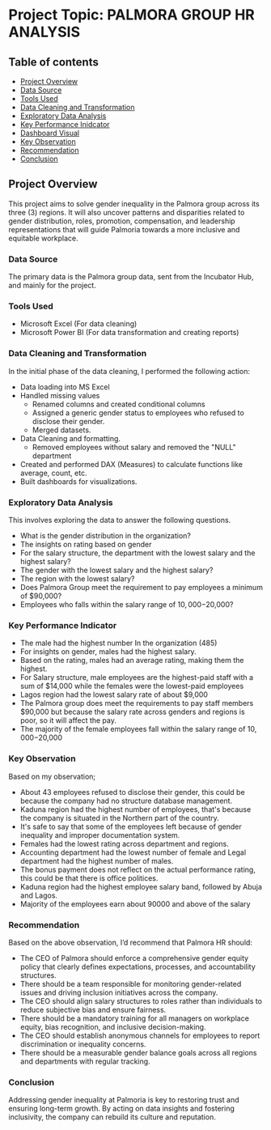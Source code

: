 # Project Topic: PALMORA GROUP HR ANALYSIS
## Table of contents
- [Project Overview](#project-overview)
- [Data Source](#data-source)
- [Tools Used](#tools-used)
- [Data Cleaning and Transformation](#data-cleaning-and-transformation)
- [Exploratory Data Analysis](#exploratory-data-analysis)
- [Key Performance Inidcator](#key-performance-indicator)
- [Dashboard Visual](#dashboard-visual)
- [Key Observation](#key-observation)
- [Recommendation](#recommendation)
- [Conclusion](#conclusion)
## Project Overview
This project aims to solve gender inequality in the Palmora group across its three (3) regions. It will also uncover patterns and disparities related to gender distribution, roles, promotion, compensation, and leadership representations that will guide Palmoria towards a more inclusive and equitable workplace.
### Data Source
The primary data is the Palmora group data, sent from the Incubator Hub, and mainly for the project.
### Tools Used
- Microsoft Excel (For data cleaning)
- Microsoft Power BI (For data transformation and creating reports)
### Data Cleaning and Transformation
In the initial phase of the data cleaning, I performed the following action:
- Data loading into MS Excel
- Handled missing values
    - Renamed columns and created conditional columns
    - Assigned a generic gender status to employees who refused to disclose their gender.
    - Merged datasets.
- Data Cleaning and formatting.
    - Removed employees without salary and removed the "NULL" department
- Created and performed DAX (Measures) to calculate functions like average, count, etc. 
- Built dashboards for visualizations.
### Exploratory Data Analysis
This involves exploring the data to answer the following questions.
- What is the gender distribution in the organization?
- The insights on rating based on gender
- For the salary structure, the department with the lowest salary and the highest salary?
- The gender with the lowest salary and the highest salary?
- The region with the lowest salary?
- Does Palmora Group meet the requirement to pay employees a minimum of $90,000?
- Employees who falls within the salary range of $10,000-$20,000?
### Key Performance Indicator
- The male had the highest number In the organization (485)
- For insights on gender, males had the highest salary.
- Based on the rating, males had an average rating, making them the highest.
- For Salary structure, male employees are the highest-paid staff with a sum of $14,000 while the females were the lowest-paid employees 
- Lagos region had the lowest salary rate of about $9,000
- The Palmora group does meet the requirements to pay staff members $90,000 but because the salary rate across genders and regions is poor, so it will affect the pay.
- The majority of the female employees fall within the salary range of $10,000-$20,000
### Key Observation 
Based on my observation;
- About 43 employees refused to disclose their gender, this could be because the company had no structure database management.
- Kaduna region had the highest number of employees, that's because the company is situated in the Northern part of the country.
- It's safe to say that some of the employees left because of gender inequality and improper documentation system.
- Females had the lowest rating across department and regions.
- Accounting department had the lowest number of female and Legal department had the highest number of males. 
- The bonus payment does not reflect on the actual performance rating, this could be that there is office politices.
- Kaduna region had the highest employee salary band, followed by Abuja and Lagos.
- Majority of the employees earn about 90000 and above of the salary
### Recommendation 
Based on the above observation, I’d recommend that Palmora HR should: 
- The CEO of Palmora should enforce a comprehensive gender equity policy that clearly defines expectations, processes, and accountability structures.
- There should be a team responsible for monitoring gender-related issues and driving inclusion initiatives across the company.
- The CEO should align salary structures to roles rather than individuals to reduce subjective bias and ensure fairness.
- There should be a mandatory training for all managers on workplace equity, bias recognition, and inclusive decision-making.
- The CEO should establish anonymous channels for employees to report discrimination or inequality concerns.
- There should be a measurable gender balance goals across all regions and departments with regular tracking.
### Conclusion 
Addressing gender inequality at Palmoria is key to restoring trust and ensuring long-term growth. By acting on data insights and fostering inclusivity, the company can rebuild its culture and reputation.

















